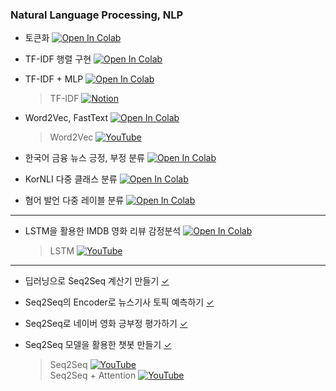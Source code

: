 ### Natural Language Processing, NLP

- 토큰화 [![Open In Colab](https://colab.research.google.com/assets/colab-badge.svg)](https://colab.research.google.com/drive/1tjWCtpym-TqQuBN43p_uxOCzu2WY9lgo?usp=sharing)

- TF-IDF 행렬 구현 [![Open In Colab](https://colab.research.google.com/assets/colab-badge.svg)](https://colab.research.google.com/drive/1U0VvJQnDF0ntUzwCJF3enlmH02oo5b1U?usp=sharing)

- TF-IDF + MLP [![Open In Colab](https://colab.research.google.com/assets/colab-badge.svg)](https://colab.research.google.com/drive/1tAyHUV_Hbh9tkkcq0BLYE00hQLM00OSr?usp=sharing)

    > TF-IDF [![Notion](https://img.shields.io/badge/Notion-000?logo=notion&logoColor=white)](https://www.notion.so/TF-IDF-Term-Frequency-Inverse-Document-Frequency-24c47a380dc880fbb697c54a18782494?source=copy_link)

- Word2Vec, FastText [![Open In Colab](https://colab.research.google.com/assets/colab-badge.svg)](https://colab.research.google.com/drive/1RRtCgmm6Dx2rpBKQmseZgtqlGLk0_EH0?usp=sharing)

    > Word2Vec [![YouTube](https://img.shields.io/badge/-YouTube-red?logo=YouTube&logoColor=white&style=flat)](https://www.youtube.com/watch?v=pC6P-rBrwms)

- 한국어 금융 뉴스 긍정, 부정 분류 [![Open In Colab](https://colab.research.google.com/assets/colab-badge.svg)](https://colab.research.google.com/drive/1rMfHgLnBZzEZCC28Khp2LOgjdlkEulY5?usp=drive_link)

- KorNLI 다중 클래스 분류 [![Open In Colab](https://colab.research.google.com/assets/colab-badge.svg)](https://colab.research.google.com/drive/1UQwI2E5r5wxj19NjftZadVqCyUKZeR-I?usp=sharing)

- 혐어 발언 다중 레이블 분류 [![Open In Colab](https://colab.research.google.com/assets/colab-badge.svg)](https://colab.research.google.com/drive/1xh1PBZIexcOb3TlucarTgk8EWVWmGtLZ?usp=sharing)

---

- LSTM을 활용한 IMDB 영화 리뷰 감정분석 [![Open In Colab](https://colab.research.google.com/assets/colab-badge.svg)](https://colab.research.google.com/drive/192aV7_Bw2FlBHsWUyNAtXfLo93EFxpxK?usp=sharing)

    > LSTM [![YouTube](https://img.shields.io/badge/-YouTube-red?logo=YouTube&logoColor=white&style=flat)](https://www.youtube.com/watch?v=HXa7Ah87_gM&t=2018s)

---

- 딥러닝으로 Seq2Seq 계산기 만들기 [✓](https://colab.research.google.com/drive/1X1yR8y2Og-aQSICHF_ijrSohEk49aTKl?usp=sharing)

- Seq2Seq의 Encoder로 뉴스기사 토픽 예측하기 [✓](https://colab.research.google.com/drive/1bm5p-uUbXH1vKGGQe7Aj66D_c5cqrU5a?usp=sharing)

- Seq2Seq로 네이버 영화 긍부정 평가하기 [✓](https://colab.research.google.com/drive/1gkLrfcXZLOEM4xpImeY-MM8MdG807wl6?usp=sharing)

- Seq2Seq 모델을 활용한 챗봇 만들기 [✓](https://colab.research.google.com/drive/1Ax4Jj0y1_6vtNbgSyYfjezm3LrmcscjM?usp=sharing)

    > Seq2Seq [![YouTube](https://img.shields.io/badge/-YouTube-red?logo=YouTube&logoColor=white&style=flat)](https://www.youtube.com/watch?v=qwfLTwesx6k&t=220s)  
    > Seq2Seq + Attention [![YouTube](https://img.shields.io/badge/-YouTube-red?logo=YouTube&logoColor=white&style=flat)](https://www.youtube.com/watch?v=cu8ysaaNAh0)